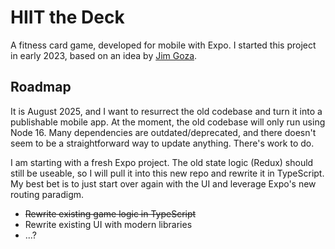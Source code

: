 # HIIT the Deck

A fitness card game, developed for mobile with Expo. I started this project in early 2023, based on an idea by [Jim Goza](https://jimsgym.fit/).

## Roadmap

It is August 2025, and I want to resurrect the old codebase and turn it into a publishable mobile app. At the moment, the old codebase will only run using Node 16. Many dependencies are outdated/deprecated, and there doesn't seem to be a straightforward way to update anything. There's work to do.

I am starting with a fresh Expo project. The old state logic (Redux) should still be useable, so I will pull it into this new repo and rewrite it in TypeScript. My best bet is to just start over again with the UI and leverage Expo's new routing paradigm.

- ~~Rewrite existing game logic in TypeScript~~
- Rewrite existing UI with modern libraries
- ...?

